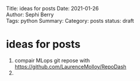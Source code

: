 Title: ideas for posts
Date: 2021-01-26  
Author: Sephi Berry  
Tags: python 
Summary: 
Category: posts 
status: draft

# ideas for posts
1. compair MLops git repose with https://github.com/LaurenceMolloy/RepoDash
2. 
